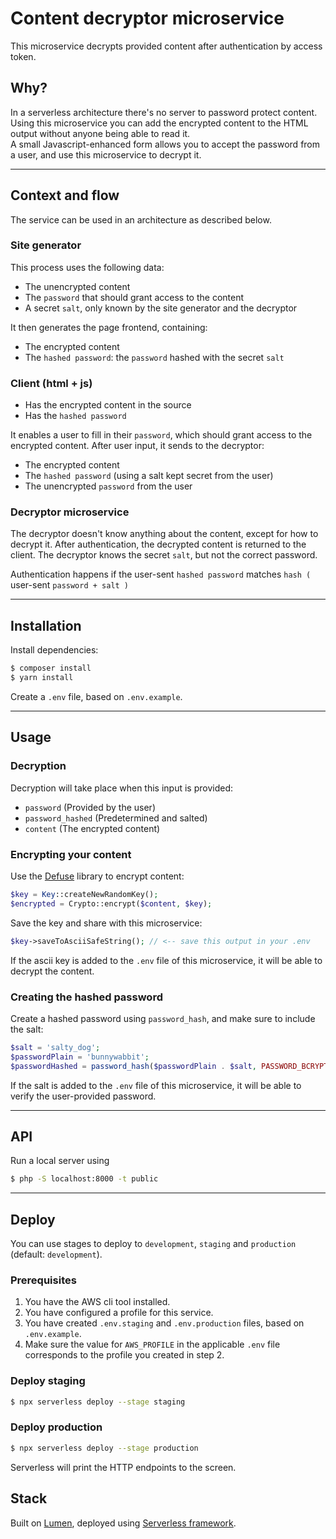 # Content decryptor microservice

This microservice decrypts provided content after authentication by access token.

## Why?

In a serverless architecture there's no server to password protect content.  
Using this microservice you can add the encrypted content to the HTML output without anyone being able to read it.  
A small Javascript-enhanced form allows you to accept the password from a user, and use this microservice to decrypt it.

---

## Context and flow

The service can be used in an architecture as described below.

### Site generator

This process uses the following data:

-   The unencrypted content
-   The `password` that should grant access to the content
-   A secret `salt`, only known by the site generator and the decryptor

It then generates the page frontend, containing:

-   The encrypted content
-   The `hashed password`: the `password` hashed with the secret `salt`

### Client (html + js)

-   Has the encrypted content in the source
-   Has the `hashed password`

It enables a user to fill in their `password`, which should grant access to the encrypted content. After user input, it sends to the decryptor:

-   The encrypted content
-   The `hashed password` (using a salt kept secret from the user)
-   The unencrypted `password` from the user

### Decryptor microservice

The decryptor doesn't know anything about the content, except for how to decrypt it. After authentication, the decrypted content is returned to the client.
The decryptor knows the secret `salt`, but not the correct password.

Authentication happens if the user-sent `hashed password` matches `hash (` user-sent `password + salt )`

---

## Installation

Install dependencies:

```bash
$ composer install
$ yarn install
```

Create a `.env` file, based on `.env.example`.

---

## Usage

### Decryption

Decryption will take place when this input is provided:

-   `password` (Provided by the user)
-   `password_hashed` (Predetermined and salted)
-   `content` (The encrypted content)

### Encrypting your content

Use the [Defuse](https://github.com/defuse/php-encryption) library to encrypt content:

```php
$key = Key::createNewRandomKey();
$encrypted = Crypto::encrypt($content, $key);
```

Save the key and share with this microservice:

```php
$key->saveToAsciiSafeString(); // <-- save this output in your .env
```

If the ascii key is added to the `.env` file of this microservice, it will be able to decrypt the content.

### Creating the hashed password

Create a hashed password using `password_hash`, and make sure to include the salt:

```php
$salt = 'salty_dog';
$passwordPlain = 'bunnywabbit';
$passwordHashed = password_hash($passwordPlain . $salt, PASSWORD_BCRYPT);
```

If the salt is added to the `.env` file of this microservice, it will be able to verify the user-provided password.

---

## API

Run a local server using

```bash
$ php -S localhost:8000 -t public
```

---

## Deploy

You can use stages to deploy to `development`, `staging` and `production` (default: `development`).

### Prerequisites

1. You have the AWS cli tool installed.
2. You have configured a profile for this service.
3. You have created `.env.staging` and `.env.production` files, based on `.env.example`.
4. Make sure the value for `AWS_PROFILE` in the applicable `.env` file corresponds to the profile you created in step 2.

### Deploy staging

```bash
$ npx serverless deploy --stage staging
```

### Deploy production

```bash
$ npx serverless deploy --stage production
```

Serverless will print the HTTP endpoints to the screen.

## Stack

Built on [Lumen](https://lumen.laravel.com), deployed using [Serverless framework](http://serverless.com/).
